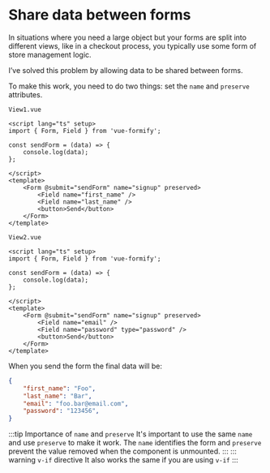 # Share data between forms
In situations where you need a large object but your forms are split into different views, like in a checkout process, you typically use some form of store management logic.

I’ve solved this problem by allowing data to be shared between forms.

To make this work, you need to do two things: set the `name` and `preserve` attributes.

`View1.vue`
```vue
<script lang="ts" setup>
import { Form, Field } from 'vue-formify';

const sendForm = (data) => {
	console.log(data);
};

</script>
<template>
	<Form @submit="sendForm" name="signup" preserved>
		<Field name="first_name" />
		<Field name="last_name" />
		<button>Send</button>
	</Form>
</template>
```
`View2.vue`
```vue
<script lang="ts" setup>
import { Form, Field } from 'vue-formify';

const sendForm = (data) => {
	console.log(data);
};

</script>
<template>
	<Form @submit="sendForm" name="signup" preserved>
		<Field name="email" />
		<Field name="password" type="password" />
		<button>Send</button>
	</Form>
</template>
```
When you send the form the final data will be:
```json
{
    "first_name": "Foo",
    "last_name": "Bar",
    "email": "foo.bar@email.com",
    "password": "123456",
}
```
:::tip Importance of `name` and `preserve`
It's important to use the same `name` and use `preserve` to make it work. The `name` identifies the form and `preserve` prevent the value removed when the component is unmounted.
:::
::: warning `v-if` directive
It also works the same if you are using `v-if`
:::
